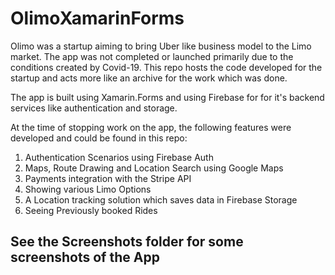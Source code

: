 # OlimoXamarinForms

Olimo was a startup aiming to bring Uber like business model to the Limo market. The app was not completed or launched primarily due to the 
conditions created by Covid-19. This repo hosts the code developed for the startup and acts more like an archive for the work which was done.

The app is built using Xamarin.Forms and using Firebase for for it's backend services like authentication and storage.

At the time of stopping work on the app, the following features were developed and could be found in this repo:

1. Authentication Scenarios using Firebase Auth
2. Maps, Route Drawing and Location Search using Google Maps
3. Payments integration with the Stripe API
4. Showing various Limo Options
5. A Location tracking solution which saves data in Firebase Storage
6. Seeing Previously booked Rides

## See the Screenshots folder for some screenshots of the App
